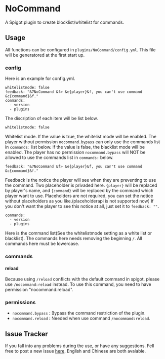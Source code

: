 # NoCommand
A Spigot plugin to create blocklist/whitelist for commands.

## Usage
All functions can be configured in `plugins/NoCommand/config.yml`. This file will be generatored at the first start up.

### config
Here is an example for config.yml.
```
whitelistmode: false 
feedback: "&7NoCommand &f> &e{player}&f, you can't use command &c{command}&f."  
commands: 
  - version
  - plugins
```
The discription of each item will be list below.


```
whitelistmode: false
```
Whitelist mode. If the value is true, the whitelist mode will be enabled. The player without permission `nocommand.bypass` can only use the commands list in `commands:` list below. If the value is false, the blacklist mode will be enabled. The player has no permission `nocommand.bypass` will NOT be allowed to use the commands list in `commands:` below.

```
feedback: "&7NoCommand &f> &e{player}&f, you can't use command &c{command}&f."
```
Feedback is the notice the player will see when they are preventing to use the command. Two placeholder is privaded here. `{player}` will be replaced by player's name, and `{command}` will be replaced by the command which player want to use. Placeholders are not required, you can set the notice without placeholders as you like.(placeholderapi is not supported now)
If you don't want the player to see this notice at all, just set it to `feedback: ""`.

```
commands: 
  - version
  - plugins
```
Here is the command list(See the whitelistmode setting as a white list or blacklist). The commands here needs removing the beginning `/`. All commands here must be lowercase.

### commands

#### reload
Because using `/reload` conflicts with the default command in spigot, please use `/nocommand:reload` instead.
To use this command, you need to have permission "nocommand.reload".

### permissions
+ `nocommand.bypass` : Bypass the command restriction of the plugin.
+ `nocommand.reload` : Needed when use command `/nocommand:reload`.

## Issue Tracker
If you fall into any problems during the use, or have any suggestions. Fell free to post a new issue [here](https://github.com/Lori3f6/NoCommand/issues/new). English and Chinese are both avalable.